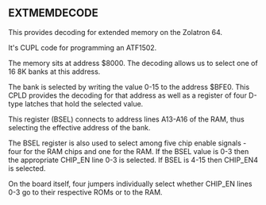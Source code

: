 ## EXTMEMDECODE

This provides decoding for extended memory on the Zolatron 64.

It's CUPL code for programming an ATF1502.

The memory sits at address $8000. The decoding allows us to select one of 16 8K banks at this address.

The bank is selected by writing the value 0-15 to the address $BFE0. This CPLD provides the decoding for that address as well as a register of four D-type latches that hold the selected value.

This register (BSEL) connects to address lines A13-A16 of the RAM, thus selecting the effective address of the bank.

The BSEL register is also used to select among five chip enable signals - four for the RAM chips and one for the RAM. If the BSEL value is 0-3 then the appropriate CHIP_EN line 0-3 is selected. If BSEL is 4-15 then CHIP_EN4 is selected.

On the board itself, four jumpers individually select whether CHIP_EN lines 0-3 go to their respective ROMs or to the RAM.

